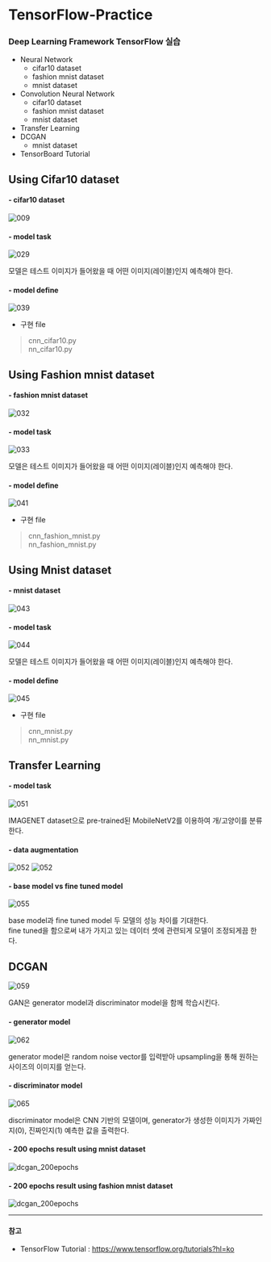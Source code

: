 # TensorFlow-Practice
### Deep Learning Framework TensorFlow 실습

* Neural Network
  * cifar10 dataset
  * fashion mnist dataset
  * mnist dataset
* Convolution Neural Network
  * cifar10 dataset
  * fashion mnist dataset
  * mnist dataset
* Transfer Learning
* DCGAN
  * mnist dataset
* TensorBoard Tutorial

## Using Cifar10 dataset
#### - cifar10 dataset
![009](./img/009.png)

#### - model task
![029](./img/029.png)

모델은 테스트 이미지가 들어왔을 때 어떤 이미지(레이블)인지 예측해야 한다.

#### - model define
![039](./img/039.png)

* 구현 file
> cnn_cifar10.py   
> nn_cifar10.py

## Using Fashion mnist dataset
#### - fashion mnist dataset
![032](./img/032.png)

#### - model task
![033](./img/033.png)

모델은 테스트 이미지가 들어왔을 때 어떤 이미지(레이블)인지 예측해야 한다.

#### - model define
![041](./img/041.png)

* 구현 file
> cnn_fashion_mnist.py   
> nn_fashion_mnist.py

## Using Mnist dataset
#### - mnist dataset
![043](./img/043.png)

#### - model task
![044](./img/044.png)

모델은 테스트 이미지가 들어왔을 때 어떤 이미지(레이블)인지 예측해야 한다.

#### - model define
![045](./img/045.png)

* 구현 file
> cnn_mnist.py   
> nn_mnist.py

## Transfer Learning
#### - model task
![051](./img/051.png)

IMAGENET dataset으로 pre-trained된 MobileNetV2를 이용하여 개/고양이를 분류한다. 

#### - data augmentation
![052](./img/052.png)
![052](./img/052.png)

#### - base model vs fine tuned model
![055](./img/055.png)

base model과 fine tuned model 두 모델의 성능 차이를 기대한다.    
fine tuned을 함으로써 내가 가지고 있는 데이터 셋에 관련되게 모델이 조정되게끔 한다.

## DCGAN
![059](./img/059.png)

GAN은 generator model과 discriminator model을 함께 학습시킨다.

#### - generator model
![062](./img/062.png)

generator model은 random noise vector를 입력받아 upsampling을 통해 원하는 사이즈의 이미지를 얻는다. 

#### - discriminator model
![065](./img/065.png)

discriminator model은 CNN 기반의 모델이며, generator가 생성한 이미지가 가짜인지(0), 진짜인지(1) 예측한 값을 출력한다. 

#### - 200 epochs result using mnist dataset 
![dcgan_200epochs](./img/dcgan_200_epochs_1.gif)

#### - 200 epochs result using fashion mnist dataset 
![dcgan_200epochs](./img/dcgan_200_epochs_fashion_mnist.gif)

***
#### 참고
* TensorFlow Tutorial : <https://www.tensorflow.org/tutorials?hl=ko>   
